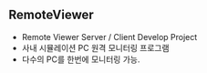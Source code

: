 ## RemoteViewer
* Remote Viewer Server / Client Develop Project
* 사내 시뮬레이션 PC 원격 모니터링 프로그램
* 다수의 PC를 한번에 모니터링 가능.
